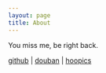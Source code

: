```yaml
---
layout: page
title: About
---
```


You miss me, be right back.

<a title='github' target='_blank' href='https://github.com/zTgx'>github</a> | <a title='douban' target='_blank' href='https://www.douban.com/people/beautifularea'>douban</a> | <a title='hoopics' target='_blank' href='http://www.hoopics.cn'>hoopics</a>
